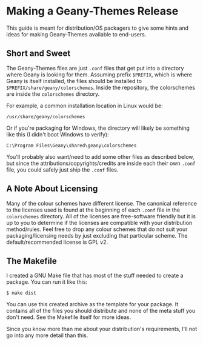 Making a Geany-Themes Release
=============================

This guide is meant for distribution/OS packagers to give some hints
and ideas for making Geany-Themes available to end-users.

Short and Sweet
---------------

The Geany-Themes files are just `.conf` files that get put into a
directory where Geany is looking for them. Assuming prefix `$PREFIX`,
which is where Geany is itself installed, the files should be installed
to `$PREFIX/share/geany/colorschemes`. Inside the repository, the
colorschemes are inside the `colorschemes` directory.

For example, a common installation location in Linux would be:

    /usr/share/geany/colorschemes

Or if you're packaging for Windows, the directory will likely be something
like this (I didn't boot Windows to verify):

    C:\Program Files\Geany\shared\geany\colorschemes

You'll probably also want/need to add some other files as described
below, but since the attributions/copyrights/credits are inside each
their own `.conf` file, you could safely just ship the `.conf` files.

A Note About Licensing
----------------------

Many of the colour schemes have different license. The canonical
reference to the licenses used is found at the beginning of each
`.conf` file in the `colorschemes` directory. All of the licenses are
free-software friendly but it is up to you to determine if the licenses
are compatible with your distribution method/rules. Feel free to drop
any colour schemes that do not suit your packaging/licensing needs by
just excluding that particular scheme. The default/recommended license
is GPL v2.

The Makefile
------------

I created a GNU Make file that has most of the stuff needed to create
a package. You can run it like this:

    $ make dist

You can use this created archive as the template for your package. It
contains all of the files you should distribute and none of the meta
stuff you don't need. See the Makefile itself for more ideas.

Since you know more than me about your distribution's requirements,
I'll not go into any more detail than this.
